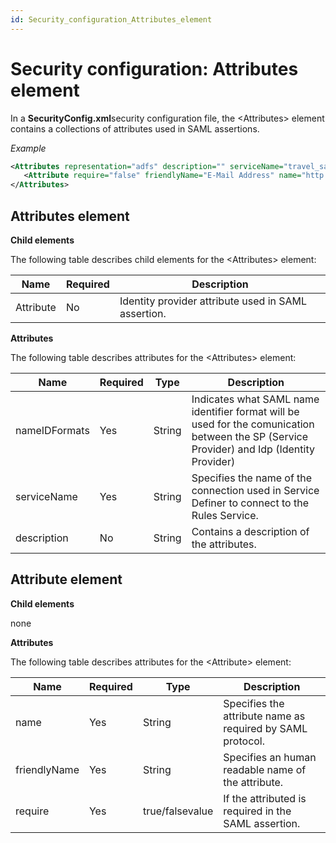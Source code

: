 ```yaml
---
id: Security_configuration_Attributes_element
---
```


# Security configuration: Attributes element

In a **SecurityConfig.xml**security configuration file, the \<Attributes> element contains a collections of attributes used in SAML assertions.

*Example*

```xml
<Attributes representation="adfs" description="" serviceName="travel_saml" nameIDFormats="EMAIL ">
   <Attribute require="false" friendlyName="E-Mail Address" name="http://schemas.xmlsoap.org/ws/2005/05/identity/claims/emailaddress" />
</Attributes>
```

## Attributes element

**Child elements**

The following table describes child elements for the \<Attributes> element:

|**Name**|**Required**|**Description**|
|--------|--------|--------|
|Attribute|No      |Identity provider attribute used in SAML assertion.|



**Attributes**

The following table describes attributes for the \<Attributes> element:

|**Name**|**Required**|**Type**|**Description**|
|--------|--------|--------|--------|
|nameIDFormats|Yes     |String  |Indicates what SAML name identifier format will be used for the comunication between the SP (Service Provider) and Idp (Identity Provider)|
|serviceName|Yes     |String  |Specifies the name of the connection used in Service Definer to connect to the Rules Service.|
|description|No      |String  |Contains a description of the attributes.|



## Attribute element

**Child elements**

none

**Attributes**

The following table describes attributes for the \<Attribute> element:

|**Name**|**Required**|**Type**|**Description**|
|--------|--------|--------|--------|
|name    |Yes     |String  |Specifies the attribute name as required by SAML protocol.|
|friendlyName|Yes     |String  |Specifies an human readable name of the attribute.|
|require |Yes     |true/falsevalue|If the attributed is required in the SAML assertion.|